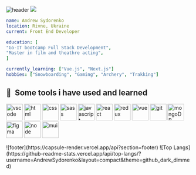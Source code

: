 ![header](https://capsule-render.vercel.app/api?type=venom&text=Hi_there!&animation=fadeIn)
<img src="https://giphy.com/gifs/xMJTZxtYLJALg5nLGP"/>
```yaml
name: Andrew Sydorenko
location: Rivne, Ukraine
current: Front End Developer

education: [
"Go-IT bootcamp Full Stack Development",
"Master in film and theathre acting",
]

currently_learning: ["Vue.js", "Next.js"]
hobbies: ["Snowboarding", "Gaming", "Archery", "Trakking"]
```
<h2> 🚀 &nbsp;Some tools i have used and learned</h2>
<p align="left">
<img src="https://cdn.jsdelivr.net/gh/devicons/devicon/icons/vscode/vscode-original.svg" alt="vscode" width="45" height="45"/>
<img src="https://cdn.jsdelivr.net/gh/devicons/devicon/icons/html5/html5-original.svg" alt="html" width="45" height="45" />
<img src="https://cdn.jsdelivr.net/gh/devicons/devicon/icons/css3/css3-original.svg" alt="css" width="45" height="45"/>
<img src="https://cdn.jsdelivr.net/gh/devicons/devicon/icons/sass/sass-original.svg" alt="sass" width="45" height="45"/>
<img src="https://cdn.jsdelivr.net/gh/devicons/devicon/icons/javascript/javascript-original.svg" alt="javascript" width="45" height="45"/>
<img src="https://cdn.jsdelivr.net/gh/devicons/devicon/icons/react/react-original.svg" alt="react" width="45" height="45"/>
<img src="https://cdn.jsdelivr.net/gh/devicons/devicon/icons/redux/redux-original.svg" alt="redux" width="45" height="45"/>
<img src="https://cdn.jsdelivr.net/gh/devicons/devicon/icons/vuejs/vuejs-original.svg" alt="vue" width="45" height="45"/>
<img src="https://cdn.jsdelivr.net/gh/devicons/devicon/icons/git/git-original.svg" alt="git" width="45" height="45"/>
<img src="https://cdn.jsdelivr.net/gh/devicons/devicon/icons/mongodb/mongodb-original.svg" alt="mongoDB" width="45" height="45"/>
<img src="https://cdn.jsdelivr.net/gh/devicons/devicon/icons/figma/figma-original.svg" alt="figma" width="45" height="45"/>
<img src="https://cdn.jsdelivr.net/gh/devicons/devicon/icons/nodejs/nodejs-original.svg" alt="node" width="45" height="45"/>
<img src="https://cdn.jsdelivr.net/gh/devicons/devicon/icons/materialui/materialui-original.svg" alt="mui" width="45" height="45"/>
</p>
![footer](https://capsule-render.vercel.app/api?section=footer)
![Top Langs](https://github-readme-stats.vercel.app/api/top-langs/?username=AndrewSydorenko&layout=compact&theme=github_dark_dimmed)

